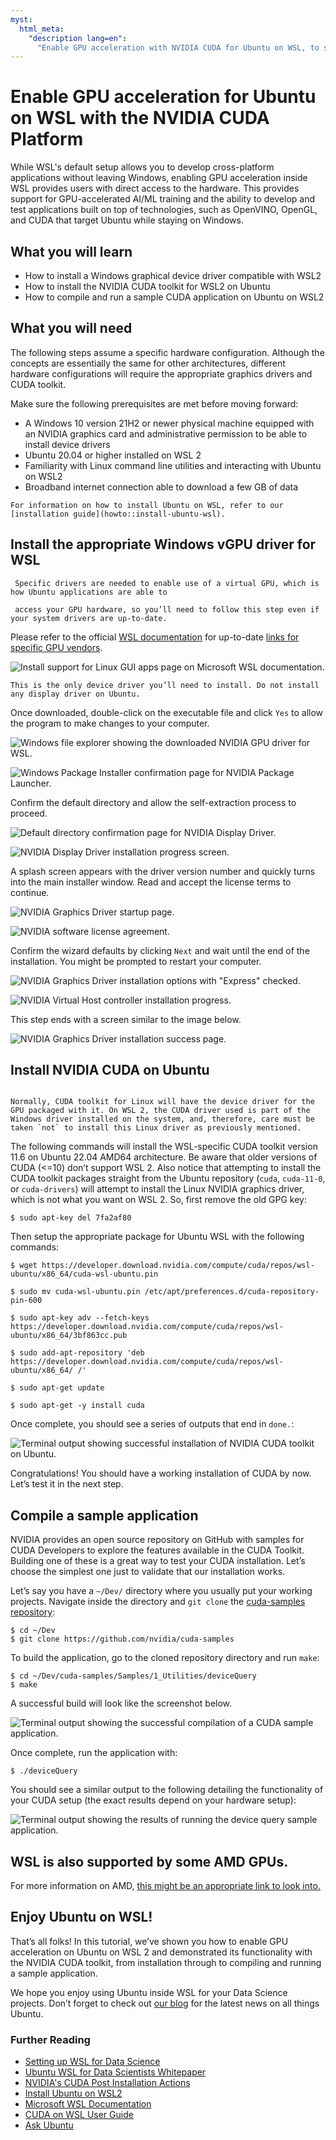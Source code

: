 ```yaml
---
myst:
  html_meta:
    "description lang=en":
      "Enable GPU acceleration with NVIDIA CUDA for Ubuntu on WSL, to support AI, ML and other computationally-intensive projects."
---
```


# Enable GPU acceleration for Ubuntu on WSL with the NVIDIA CUDA Platform

While WSL's default setup allows you to develop cross-platform applications without leaving Windows, enabling GPU acceleration inside WSL provides users with direct access to the hardware. This provides support for GPU-accelerated AI/ML training and the ability to develop and test applications built on top of technologies, such as OpenVINO, OpenGL, and CUDA that target Ubuntu while staying on Windows.

## What you will learn

* How to install a Windows graphical device driver compatible with WSL2
* How to install the NVIDIA CUDA toolkit for WSL2 on Ubuntu
* How to compile and run a sample CUDA application on Ubuntu on WSL2

## What you will need

The following steps assume a specific hardware configuration. Although the concepts are essentially the same for other architectures, different hardware configurations will require the appropriate graphics drivers and CUDA toolkit.

Make sure the following prerequisites are met before moving forward:


* A Windows 10 version 21H2 or newer physical machine equipped with an NVIDIA graphics card and administrative permission to be able to install device drivers
* Ubuntu 20.04 or higher installed on WSL 2
* Familiarity with Linux command line utilities and interacting with Ubuntu on WSL2
* Broadband internet connection able to download a few GB of data

```{tip}
For information on how to install Ubuntu on WSL, refer to our [installation guide](howto::install-ubuntu-wsl).

```

## Install the appropriate Windows vGPU driver for WSL


```{note}
 Specific drivers are needed to enable use of a virtual GPU, which is how Ubuntu applications are able to 
 
 access your GPU hardware, so you’ll need to follow this step even if your system drivers are up-to-date.

```

Please refer to the official [WSL documentation](https://learn.microsoft.com/en-us/windows/wsl/tutorials/gui-apps) for up-to-date [links for specific GPU vendors](https://learn.microsoft.com/en-us/windows/wsl/tutorials/gui-apps#prerequisites).

![Install support for Linux GUI apps page on Microsoft WSL documentation.](assets/gpu-cuda/install-drivers.png)


```{note}
This is the only device driver you’ll need to install. Do not install any display driver on Ubuntu.
```

Once downloaded, double-click on the executable file and click `Yes` to allow the program to make changes to your computer.

![Windows file explorer showing the downloaded NVIDIA GPU driver for WSL.](assets/gpu-cuda/downloads-folder.png)

![Windows Package Installer confirmation page for NVIDIA Package Launcher.](assets/gpu-cuda/nvidia-allow-changes.png)

Confirm the default directory and allow the self-extraction process to proceed.

![Default directory confirmation page for NVIDIA Display Driver.](assets/gpu-cuda/default-dir.png)

![NVIDIA Display Driver installation progress screen.](assets/gpu-cuda/please-wait-install.png)

A splash screen appears with the driver version number and quickly turns into the main installer window. Read and accept the license terms to continue.

![NVIDIA Graphics Driver startup page.](assets/gpu-cuda/splash-screen.png)

![NVIDIA software license agreement.](assets/gpu-cuda/license.png)

Confirm the wizard defaults by clicking `Next` and wait until the end of the installation. You might be prompted to restart your computer.

![NVIDIA Graphics Driver installation options with "Express" checked.](assets/gpu-cuda/installation-options.png)

![NVIDIA Virtual Host controller installation progress.](assets/gpu-cuda/installing.png)

This step ends with a screen similar to the image below.

![NVIDIA Graphics Driver installation success page.](assets/gpu-cuda/install-finished.png)

## Install NVIDIA CUDA on Ubuntu


```{note}

Normally, CUDA toolkit for Linux will have the device driver for the GPU packaged with it. On WSL 2, the CUDA driver used is part of the Windows driver installed on the system, and, therefore, care must be taken `not` to install this Linux driver as previously mentioned.

```

The following commands will install the WSL-specific CUDA toolkit version 11.6 on Ubuntu 22.04 AMD64 architecture. Be aware that older versions of CUDA (<=10) don’t support WSL 2. Also notice that attempting to install the CUDA toolkit packages straight from the Ubuntu repository (`cuda`, `cuda-11-0`, or `cuda-drivers`) will attempt to install the Linux NVIDIA graphics driver, which is not what you want on WSL 2. So, first remove the old GPG key:

```{code-block} text
$ sudo apt-key del 7fa2af80
```

Then setup the appropriate package for Ubuntu WSL with the following commands:

```{code-block} text
$ wget https://developer.download.nvidia.com/compute/cuda/repos/wsl-ubuntu/x86_64/cuda-wsl-ubuntu.pin

$ sudo mv cuda-wsl-ubuntu.pin /etc/apt/preferences.d/cuda-repository-pin-600

$ sudo apt-key adv --fetch-keys https://developer.download.nvidia.com/compute/cuda/repos/wsl-ubuntu/x86_64/3bf863cc.pub

$ sudo add-apt-repository 'deb https://developer.download.nvidia.com/compute/cuda/repos/wsl-ubuntu/x86_64/ /'

$ sudo apt-get update

$ sudo apt-get -y install cuda
```

Once complete, you should see a series of outputs that end in `done.`:

![Terminal output showing successful installation of NVIDIA CUDA toolkit on Ubuntu.](assets/gpu-cuda/done-done.png)

Congratulations! You should have a working installation of CUDA by now. Let’s test it in the next step.

## Compile a sample application

NVIDIA provides an open source repository on GitHub with samples for CUDA Developers to explore the features available in the CUDA Toolkit. Building one of these is a great way to test your CUDA installation. Let’s choose the simplest one just to validate that our installation works.

Let’s say you have a `~/Dev/` directory where you usually put your working projects. Navigate inside the directory and `git clone` the [cuda-samples repository](https://github.com/nvidia/cuda-samples):

```{code-block} text
$ cd ~/Dev
$ git clone https://github.com/nvidia/cuda-samples
```

To build the application, go to the cloned repository directory and run `make`:

```{code-block} text
$ cd ~/Dev/cuda-samples/Samples/1_Utilities/deviceQuery
$ make
```

A successful build will look like the screenshot below.

![Terminal output showing the successful compilation of a CUDA sample application.](assets/gpu-cuda/make.png)

Once complete, run the application with:

```{code-block} text
$ ./deviceQuery
```

You should see a similar output to the following detailing the functionality of your CUDA setup (the exact results depend on your hardware setup):

![Terminal output showing the results of running the device query sample application.](assets/gpu-cuda/device-query.png)


## WSL is also supported by some AMD GPUs.
For more information on AMD, [this might be an appropriate link to look into.](https://rocm.docs.amd.com/projects/radeon/en/latest/docs/install/wsl/howto_wsl.html)



## Enjoy Ubuntu on WSL!

That’s all folks! In this tutorial, we’ve shown you how to enable GPU acceleration on Ubuntu on WSL 2 and demonstrated its functionality with the NVIDIA CUDA toolkit, from installation through to compiling and running a sample application.

We hope you enjoy using Ubuntu inside WSL for your Data Science projects. Don’t forget to check out [our blog](https://ubuntu.com/blog) for the latest news on all things Ubuntu.

### Further Reading

* [Setting up WSL for Data Science](https://ubuntu.com/blog/wsl-for-data-scientist)
* [Ubuntu WSL for Data Scientists Whitepaper](https://ubuntu.com/engage/ubuntu-wsl-for-data-scientists)
* [NVIDIA's CUDA Post Installation Actions](https://docs.nvidia.com/cuda/cuda-installation-guide-linux/)
* [Install Ubuntu on WSL2](../howto/install-ubuntu-wsl2.md)
* [Microsoft WSL Documentation](https://learn.microsoft.com/en-us/windows/wsl/)
* [CUDA on WSL User Guide](https://docs.nvidia.com/cuda/wsl-user-guide/index.html)
* [Ask Ubuntu](https://askubuntu.com/)